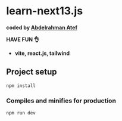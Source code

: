 # learn-next13.js

<b>coded by [Abdelrahman Atef](https://linklaunchy.vercel.app/boody_04)</b>

**HAVE FUN 👌**

- **vite, react.js, tailwind**

## Project setup

```
npm install
```

### Compiles and minifies for production

```
npm run dev
```
